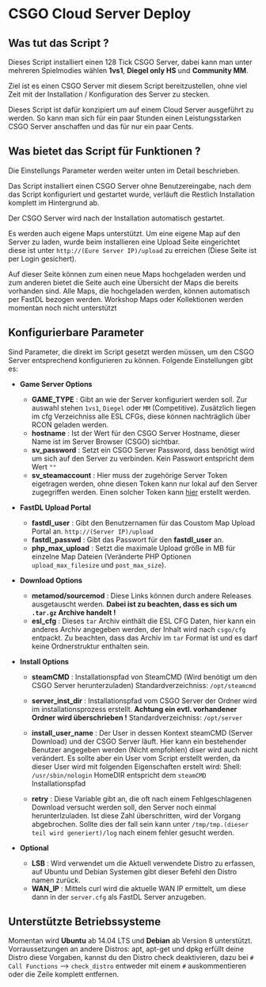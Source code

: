 # CSGO Cloud Server Deploy

## Was tut das Script ?

Dieses Script installiert einen 128 Tick CSGO Server, dabei kann man unter mehreren Spielmodies wählen **1vs1**, **Diegel only HS** und **Community MM**.<p>Ziel ist es einen CSGO Server mit diesem Script bereitzustellen, ohne viel Zeit mit der Installation / Konfiguration des Server zu stecken.<p>Dieses Script ist dafür konzipiert um auf einem Cloud Server ausgeführt zu werden. So kann man sich für ein paar Stunden einen Leistungsstarken CSGO Server anschaffen und das für nur ein paar Cents.

## Was bietet das Script für Funktionen ?
Die Einstellungs Parameter werden weiter unten im Detail beschrieben.<p>
Das Script installiert einen CSGO Server ohne Benutzereingabe, nach dem das Script konfiguriert und gestartet wurde, verläuft die Restlich Installation komplett im Hintergrund ab.<p>Der CSGO Server wird nach der Installation automatisch gestartet.<p>Es werden auch eigene Maps unterstützt. Um eine eigene Map auf den Server zu laden, wurde beim installieren eine Upload Seite eingerichtet diese ist unter ```http://(Eure Server IP)/upload``` zu erreichen (Diese Seite ist per Login gesichert).<p>Auf dieser Seite können zum einen neue Maps hochgeladen werden und zum anderen bietet die Seite auch eine Übersicht der Maps die bereits vorhanden sind. Alle Maps, die hochgeladen werden, können automatisch per FastDL bezogen werden. Workshop Maps oder Kollektionen werden momentan noch nicht unterstützt

## Konfigurierbare Parameter

Sind Parameter, die direkt im Script gesetzt werden müssen, um den CSGO Server entsprechend konfigurieren zu können.
Folgende Einstellungen gibt es:
+ **Game Server Options**
    + **GAME_TYPE** : Gibt an wie der Server konfiguriert werden soll. Zur auswahl stehen ```1vs1```, ```Diegel``` oder ```MM``` (Competitive). Zusätzlich liegen im cfg Verzeichniss alle ESL CFGs, diese können nachträglich über RCON geladen werden.
    + **hostname** : Ist der Wert für den CSGO Server Hostname, dieser Name ist im Server Browser (CSGO) sichtbar.
    + **sv_password** : Setzt ein CSGO Server Password, dass benötigt wird um sich auf den Server zu verbinden. Kein Passwort entspricht dem Wert ```""```
    + **sv_steamaccount** : Hier muss der zugehörige Server Token eigetragen werden, ohne diesen Token kann nur lokal auf den Server zugegriffen werden. Einen solcher Token kann [hier](https://steamcommunity.com/dev/managegameservers) erstellt werden. 

+ **FastDL Upload Portal**
    + **fastdl_user** : Gibt den Benutzernamen für das Coustom Map Upload Portal an. ```http://(Server IP)/upload```
    + **fastdl_passwd** : Gibt das Passwort für den **fastdl_user** an.
    + **php_max_upload** : Setzt die maximale Upload größe in MB für einzelne Map Dateien (Veränderte PHP Optionen ```upload_max_filesize``` und ```post_max_size```).
+ **Download Options**
    + **metamod/sourcemod** : Diese Links können durch andere Releases ausgetauscht werden. __Dabei ist zu beachten, dass es sich um ```.tar.gz``` Archive handelt !__
    + **esl_cfg** : Dieses ```tar``` Archiv einthält die ESL CFG Daten, hier kann ein anderes Archiv angegeben werden, der Inhalt wird nach ```csgo/cfg``` entpackt. Zu beachten, dass das Archiv im ```tar``` Format ist und es darf keine Ordnerstruktur enthalten sein.
+ **Install Options**
    + **steamCMD** : Installationspfad von SteamCMD (Wird benötigt um den CSGO Server herunterzuladen) Standardverzeichniss: ```/opt/steamcmd```

    + **server_inst_dir** : Installationspfad vom CSGO Server der Ordner wird im installationsprozess erstellt. __Achtung ein evtl. vorhandener Ordner wird überschrieben !__ Standardverzeichniss: ```/opt/server```

    + **install_user_name** : Der User in dessen Kontext steamCMD (Server Download) und der CSGO Server läuft. Hier kann ein bestehender Benutzer angegeben werden (Nicht empfohlen) diser wird auch nicht verändert. Es sollte aber ein User vom Script erstellt werden, da dieser User wird mit folgenden Eigenschaften erstelt wird: Shell: ```/usr/sbin/nologin``` HomeDIR entspricht dem ```steamCMD``` Installationspfad

    + **retry** : Diese Variable gibt an, die oft nach einem Fehlgeschlagenen Download versucht werden soll, den Server noch einmal herunterlzuladen. Ist diese Zahl überschritten, wird der Vorgang abgebrochen. Sollte dies der fall sein kann unter ```/tmp/tmp.(dieser teil wird generiert)/log``` nach einem fehler gesucht werden.

+ **Optional**
    + **LSB** : Wird verwendet um die Aktuell verwendete Distro zu erfassen, auf Ubuntu und Debian Systemen gibt dieser Befehl den Distro namen zurück.
    + **WAN_IP** : Mittels curl wird die aktuelle WAN IP ermittelt, um diese dann in der ```server.cfg``` als FastDL Server anzugeben.

## Unterstützte Betriebssysteme

Momentan wird **Ubuntu** ab 14.04 LTS und **Debian** ab Version 8 unterstützt.
Vorraussetzungen an andere Distros: apt, apt-get und dpkg erfüllt deine Distro diese Vorgaben, kannst du den Distro check deaktivieren, dazu bei ```# Call Functions``` --> ```check_distro``` entweder mit einem ```#``` auskommentieren oder die Zeile komplett entfernen. 
